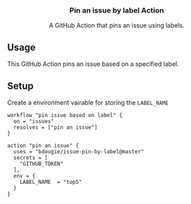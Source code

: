 <h3 align="center">Pin an issue by label Action</h3>
<p align="center">A GitHub Action that pins an issue using labels.<p>

## Usage

This GitHub Action pins an issue based on a specified label. 


## Setup

Create a environment vairable for storing the `LABEL_NAME`

```
workflow "pin issue based on label" {
  on = "issues"
  resolves = ["pin an issue"]
}

action "pin an issue" {
  uses = "bdougie/issue-pin-by-label@master"
  secrets = [
    "GITHUB_TOKEN"  
  ],
  env = {
    LABEL_NAME  = "top5"
  }
}
```
